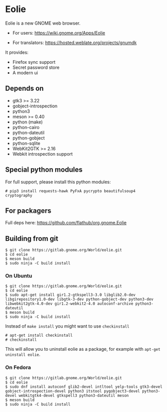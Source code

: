 # Eolie

Eolie is a new GNOME web browser.

- For users: https://wiki.gnome.org/Apps/Eolie

- For translators: https://hosted.weblate.org/projects/gnumdk

It provides:
- Firefox sync support
- Secret password store
- A modern ui

## Depends on

- gtk3 >= 3.22
- gobject-introspection
- python3
- meson >= 0.40
- python (make)
- python-cairo
- python-dateutil
- python-gobject
- python-sqlite
- WebKit2GTK >= 2.16
- Webkit introspection support

## Special python modules
For full support, please install this python modules:
```
# pip3 install requests-hawk PyFxA pycrypto beautifulsoup4 cryptography
```

## For packagers
Full deps here: https://github.com/flathub/org.gnome.Eolie

## Building from git

```
$ git clone https://gitlab.gnome.org/World/eolie.git
$ cd eolie
$ meson build
$ sudo ninja -C build install
```

### On Ubuntu

```
$ git clone https://gitlab.gnome.org/World/eolie.git
$ cd eolie
$ sudo apt-get install gir1.2-gtkspell3-3.0 libglib2.0-dev libgirepository1.0-dev libgtk-3-dev python-gobject-dev python3-dev libwebkit2gtk-4.0-dev gir1.2-webkit2-4.0 autoconf-archive python3-dateutil
$ meson build
$ sudo ninja -C build install
```

Instead of `make install` you might want to use `checkinstall`

```
# apt-get install checkinstall
# checkinstall
```

This will allow you to uninstall eolie as a package, for example with `apt-get uninstall eolie`.

### On Fedora

```
$ git clone https://gitlab.gnome.org/World/eolie.git
$ cd eolie
$ sudo dnf install autoconf glib2-devel intltool yelp-tools gtk3-devel gobject-introspection-devel python3 itstool pygobject3-devel python3-devel webkitgtk4-devel gtkspell3 python3-dateutil meson
$ meson build
$ sudo ninja -C build install
```
